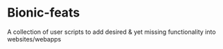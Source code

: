 # Bionic-feats
A collection of user scripts to add desired &amp; yet missing functionality into websites/webapps
